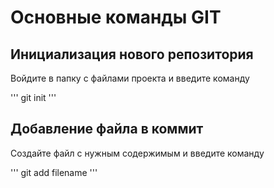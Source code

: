 # Основные команды GIT

## Инициализация нового репозитория

Войдите в папку с файлами проекта и введите команду

'''
    git init
'''

## Добавление файла в коммит

Создайте файл с нужным содержимым и введите команду

'''
    git add filename
'''    

